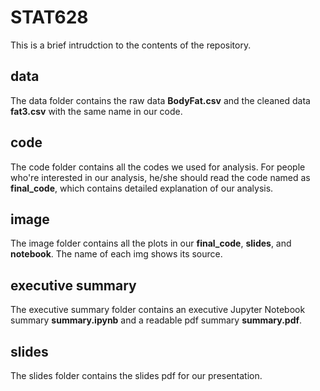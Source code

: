 # STAT628 

This is a brief intrudction to the contents of the repository.

## data

The data folder contains the raw data **BodyFat.csv** and the cleaned data **fat3.csv** with the same name in our code.

## code

The code folder contains all the codes we used for analysis. For people who're interested in our analysis, he/she should read the code named as **final_code**, which contains detailed explanation of our analysis.

## image

The image folder contains all the plots in our **final_code**, **slides**, and **notebook**. The name of each img shows its source. 

## executive summary

The executive summary folder contains an executive Jupyter Notebook summary **summary.ipynb** and a readable pdf summary **summary.pdf**.

## slides

The slides folder contains the slides pdf for our presentation.
